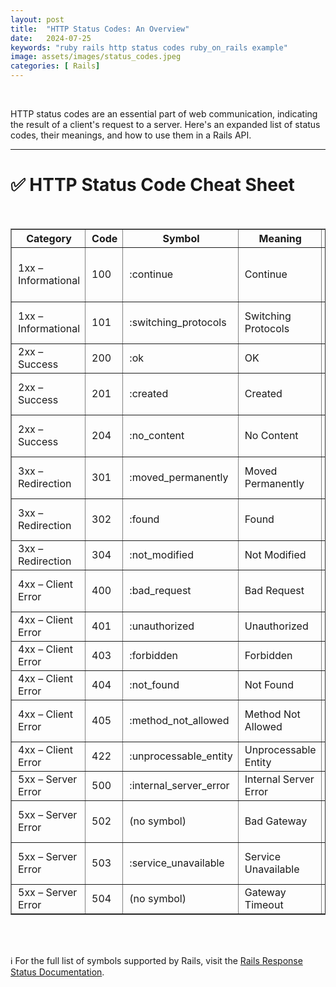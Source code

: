 ```yaml
---
layout: post
title:  "HTTP Status Codes: An Overview"
date:   2024-07-25
keywords: "ruby rails http status codes ruby_on_rails example"
image: assets/images/status_codes.jpeg
categories: [ Rails]
---
```


<br>

HTTP status codes are an essential part of web communication, indicating the result of a client's request to a server. Here's an expanded list of status codes, their meanings, and how to use them in a Rails API.

---

# ✅ HTTP Status Code Cheat Sheet

<br>

<table border="1">
  <thead>
    <tr>
      <th style="padding-left: 10px;">Category</th>
      <th style="padding-left: 10px;">Code</th>
      <th style="padding-left: 10px;">Symbol</th>
      <th style="padding-left: 10px;">Meaning</th>
      <th style="padding-left: 10px;">Description</th>
    </tr>
  </thead>
  <tbody>
    <tr>
      <td style="padding-left: 10px;">1xx – Informational</td>
      <td style="padding-left: 10px;">100</td>
      <td style="padding-left: 10px;">:continue</td>
      <td style="padding-left: 10px;">Continue</td>
      <td style="padding-left: 10px;">Request received, continue processing</td>
    </tr>
    <tr>
      <td style="padding-left: 10px;">1xx – Informational</td>
      <td style="padding-left: 10px;">101</td>
      <td style="padding-left: 10px;">:switching_protocols</td>
      <td style="padding-left: 10px;">Switching Protocols</td>
      <td style="padding-left: 10px;">Protocol switch accepted</td>
    </tr>
    <tr>
      <td style="padding-left: 10px;">2xx – Success</td>
      <td style="padding-left: 10px;">200</td>
      <td style="padding-left: 10px;">:ok</td>
      <td style="padding-left: 10px;">OK</td>
      <td style="padding-left: 10px;">Request succeeded</td>
    </tr>
    <tr>
      <td style="padding-left: 10px;">2xx – Success</td>
      <td style="padding-left: 10px;">201</td>
      <td style="padding-left: 10px;">:created</td>
      <td style="padding-left: 10px;">Created</td>
      <td style="padding-left: 10px;">Resource created successfully</td>
    </tr>
    <tr>
      <td style="padding-left: 10px;">2xx – Success</td>
      <td style="padding-left: 10px;">204</td>
      <td style="padding-left: 10px;">:no_content</td>
      <td style="padding-left: 10px;">No Content</td>
      <td style="padding-left: 10px;">Success, no content returned</td>
    </tr>
    <tr>
      <td style="padding-left: 10px;">3xx – Redirection</td>
      <td style="padding-left: 10px;">301</td>
      <td style="padding-left: 10px;">:moved_permanently</td>
      <td style="padding-left: 10px;">Moved Permanently</td>
      <td style="padding-left: 10px;">Resource moved to a new URI</td>
    </tr>
    <tr>
      <td style="padding-left: 10px;">3xx – Redirection</td>
      <td style="padding-left: 10px;">302</td>
      <td style="padding-left: 10px;">:found</td>
      <td style="padding-left: 10px;">Found</td>
      <td style="padding-left: 10px;">Resource temporarily moved</td>
    </tr>
    <tr>
      <td style="padding-left: 10px;">3xx – Redirection</td>
      <td style="padding-left: 10px;">304</td>
      <td style="padding-left: 10px;">:not_modified</td>
      <td style="padding-left: 10px;">Not Modified</td>
      <td style="padding-left: 10px;">Use cached version</td>
    </tr>
    <tr>
      <td style="padding-left: 10px;">4xx – Client Error</td>
      <td style="padding-left: 10px;">400</td>
      <td style="padding-left: 10px;">:bad_request</td>
      <td style="padding-left: 10px;">Bad Request</td>
      <td style="padding-left: 10px;">Malformed request syntax</td>
    </tr>
    <tr>
      <td style="padding-left: 10px;">4xx – Client Error</td>
      <td style="padding-left: 10px;">401</td>
      <td style="padding-left: 10px;">:unauthorized</td>
      <td style="padding-left: 10px;">Unauthorized</td>
      <td style="padding-left: 10px;">Auth required</td>
    </tr>
    <tr>
      <td style="padding-left: 10px;">4xx – Client Error</td>
      <td style="padding-left: 10px;">403</td>
      <td style="padding-left: 10px;">:forbidden</td>
      <td style="padding-left: 10px;">Forbidden</td>
      <td style="padding-left: 10px;">Access denied</td>
    </tr>
    <tr>
      <td style="padding-left: 10px;">4xx – Client Error</td>
      <td style="padding-left: 10px;">404</td>
      <td style="padding-left: 10px;">:not_found</td>
      <td style="padding-left: 10px;">Not Found</td>
      <td style="padding-left: 10px;">Resource not found</td>
    </tr>
    <tr>
      <td style="padding-left: 10px;">4xx – Client Error</td>
      <td style="padding-left: 10px;">405</td>
      <td style="padding-left: 10px;">:method_not_allowed</td>
      <td style="padding-left: 10px;">Method Not Allowed</td>
      <td style="padding-left: 10px;">HTTP method not supported</td>
    </tr>
    <tr>
      <td style="padding-left: 10px;">4xx – Client Error</td>
      <td style="padding-left: 10px;">422</td>
      <td style="padding-left: 10px;">:unprocessable_entity</td>
      <td style="padding-left: 10px;">Unprocessable Entity</td>
      <td style="padding-left: 10px;">Validation errors</td>
    </tr>
    <tr>
      <td style="padding-left: 10px;">5xx – Server Error</td>
      <td style="padding-left: 10px;">500</td>
      <td style="padding-left: 10px;">:internal_server_error</td>
      <td style="padding-left: 10px;">Internal Server Error</td>
      <td style="padding-left: 10px;">Generic server error</td>
    </tr>
    <tr>
      <td style="padding-left: 10px;">5xx – Server Error</td>
      <td style="padding-left: 10px;">502</td>
      <td style="padding-left: 10px;">(no symbol)</td>
      <td style="padding-left: 10px;">Bad Gateway</td>
      <td style="padding-left: 10px;">Invalid upstream response</td>
    </tr>
    <tr>
      <td style="padding-left: 10px;">5xx – Server Error</td>
      <td style="padding-left: 10px;">503</td>
      <td style="padding-left: 10px;">:service_unavailable</td>
      <td style="padding-left: 10px;">Service Unavailable</td>
      <td style="padding-left: 10px;">Server temporarily overloaded</td>
    </tr>
    <tr>
      <td style="padding-left: 10px;">5xx – Server Error</td>
      <td style="padding-left: 10px;">504</td>
      <td style="padding-left: 10px;">(no symbol)</td>
      <td style="padding-left: 10px;">Gateway Timeout</td>
      <td style="padding-left: 10px;">Upstream timeout</td>
    </tr>
  </tbody>
</table>

<br>
<br>

ℹ️ For the full list of symbols supported by Rails, visit the [Rails Response Status Documentation](https://api.rubyonrails.org/classes/ActionDispatch/Response.html#method-c-status_code).